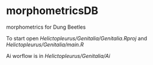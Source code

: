# morphometricsDB
 morphometrics for Dung Beetles

To start open *Helictopleurus/Genitalia/Genitalia.Rproj* and *Helictopleurus/Genitalia/main.R*

Ai worflow is in *Helictopleurus/Genitalia/Ai*
